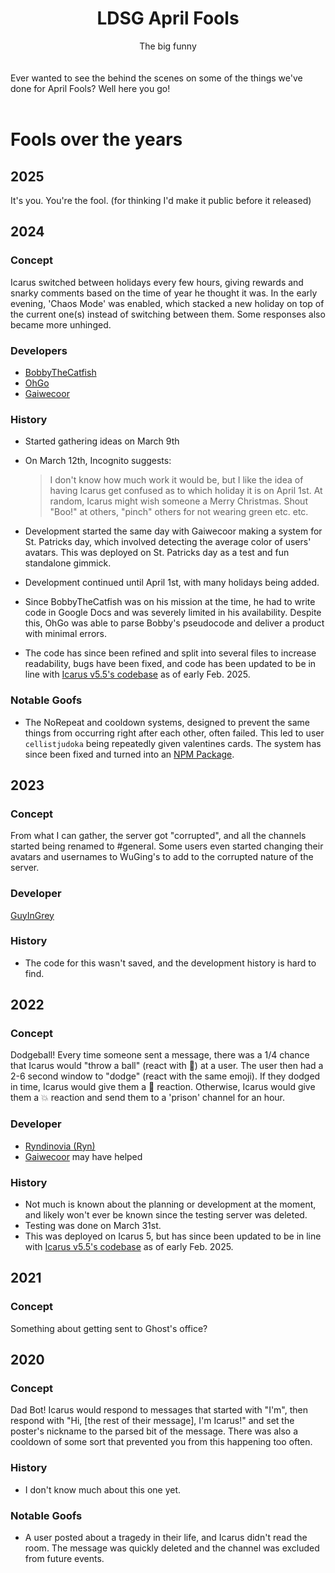 <div align="center">
  <h1>LDSG April Fools</h1>
  The big funny
</div>
<br/>
<br/>
Ever wanted to see the behind the scenes on some of the things we've done for April Fools? Well here you go!
<br/>
<br/>

# Fools over the years
## 2025
It's you. You're the fool. (for thinking I'd make it public before it released)
## 2024
### Concept
Icarus switched between holidays every few hours, giving rewards and snarky comments based on the time of year he thought it was. In the early evening, 'Chaos Mode' was enabled, which stacked a new holiday on top of the current one(s) instead of switching between them. Some responses also became more unhinged.
### Developers
- [BobbyTheCatfish](https://github.com/bobbythecatfish)
- [OhGo](https://github.com/LDSGOhGo)
- [Gaiwecoor](https://github.com/gaiwecoor)
### History
- Started gathering ideas on March 9th
- On March 12th, Incognito suggests:
  > I don't know how much work it would be, but I like the idea of having Icarus get confused as to which holiday it is on April 1st. At random, Icarus might wish someone a Merry Christmas. Shout "Boo!" at others, "pinch" others for not wearing green etc. etc.

- Development started the same day with Gaiwecoor making a system for St. Patricks day, which involved detecting the average color of users' avatars. This was deployed on St. Patricks day as a test and fun standalone gimmick.
- Development continued until April 1st, with many holidays being added.
- Since BobbyTheCatfish was on his mission at the time, he had to write code in Google Docs and was severely limited in his availability. Despite this, OhGo was able to parse Bobby's pseudocode and deliver a product with minimal errors.
- The code has since been refined and split into several files to increase readability, bugs have been fixed, and code has been updated to be in line with [Icarus v5.5's codebase](https://github.com/LDS-Gamers-Studios/icarus5.5) as of early Feb. 2025.
### Notable Goofs
- The NoRepeat and cooldown systems, designed to prevent the same things from occurring right after each other, often failed. This led to user `cellistjudoka` being repeatedly given valentines cards. The system has since been fixed and turned into an [NPM Package](https://npmjs.org/@bobbythecatfish/no-repeat).

## 2023
### Concept
From what I can gather, the server got "corrupted", and all the channels started being renamed to #general. Some users even started changing their avatars and usernames to WuGing's to add to the corrupted nature of the server.
### Developer
[GuyInGrey](https://github.com/GuyInGrey)
### History
- The code for this wasn't saved, and the development history is hard to find.

## 2022
### Concept
Dodgeball! Every time someone sent a message, there was a 1/4 chance that Icarus would "throw a ball" (react with 🏐) at a user. The user then had a 2-6 second window to "dodge" (react with the same emoji). If they dodged in time, Icarus would give them a 🦆 reaction. Otherwise, Icarus would give them a 💥 reaction and send them to a 'prison' channel for an hour.
### Developer
- [Ryndinovia (Ryn)](https://github.com/LaughLax)
- [Gaiwecoor](https://github.com/gaiwecoor) may have helped
### History
- Not much is known about the planning or development at the moment, and likely won't ever be known since the testing server was deleted.
- Testing was done on March 31st.
- This was deployed on Icarus 5, but has since been updated to be in line with [Icarus v5.5's codebase](https://github.com/LDS-Gamers-Studios/icarus5.5) as of early Feb. 2025.

## 2021
### Concept
Something about getting sent to Ghost's office?

## 2020
### Concept
Dad Bot! Icarus would respond to messages that started with "I'm", then respond with "Hi, [the rest of their message], I'm Icarus!" and set the poster's nickname to the parsed bit of the message. There was also a cooldown of some sort that prevented you from this happening too often.
### History
- I don't know much about this one yet.
### Notable Goofs
- A user posted about a tragedy in their life, and Icarus didn't read the room. The message was quickly deleted and the channel was excluded from future events.